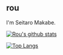 ## rou

I'm Seitaro Makabe.

[![Rou's github stats](https://github-readme-stats.vercel.app/api?username=rou)](https://github.com/anuraghazra/github-readme-stats)

[![Top Langs](https://github-readme-stats.vercel.app/api/top-langs/?username=rou&layout=compact)](https://github.com/anuraghazra/github-readme-stats)
